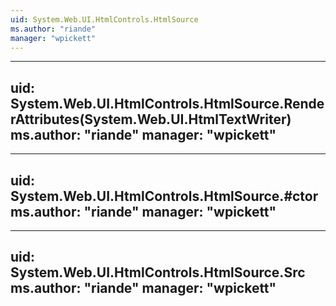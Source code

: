 ```yaml
---
uid: System.Web.UI.HtmlControls.HtmlSource
ms.author: "riande"
manager: "wpickett"
---
```


---
uid: System.Web.UI.HtmlControls.HtmlSource.RenderAttributes(System.Web.UI.HtmlTextWriter)
ms.author: "riande"
manager: "wpickett"
---

---
uid: System.Web.UI.HtmlControls.HtmlSource.#ctor
ms.author: "riande"
manager: "wpickett"
---

---
uid: System.Web.UI.HtmlControls.HtmlSource.Src
ms.author: "riande"
manager: "wpickett"
---
